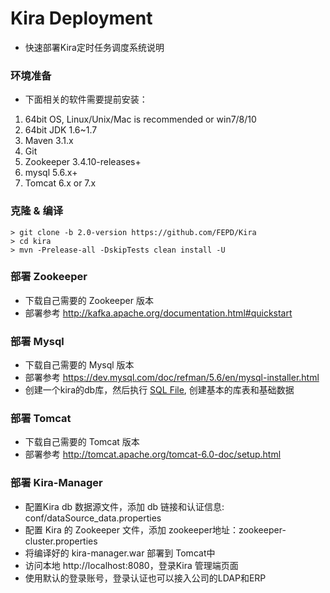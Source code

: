 # Kira Deployment

* 快速部署Kira定时任务调度系统说明

### 环境准备 

 * 下面相关的软件需要提前安装： 
 
  1. 64bit OS, Linux/Unix/Mac is recommended or win7/8/10
  2. 64bit JDK 1.6~1.7
  3. Maven 3.1.x
  4. Git
  5. Zookeeper 3.4.10-releases+ 
  6. mysql 5.6.x+
  7. Tomcat 6.x or 7.x

### 克隆 & 编译

    > git clone -b 2.0-version https://github.com/FEPD/Kira
    > cd kira
    > mvn -Prelease-all -DskipTests clean install -U

### 部署 Zookeeper

* 下载自己需要的 Zookeeper 版本
* 部署参考 http://kafka.apache.org/documentation.html#quickstart

### 部署 Mysql

* 下载自己需要的 Mysql 版本
* 部署参考 https://dev.mysql.com/doc/refman/5.6/en/mysql-installer.html
* 创建一个kira的db库，然后执行  [SQL File](../kira-manager/src/main/resources/db/kira.sql), 创建基本的库表和基础数据

### 部署 Tomcat

* 下载自己需要的 Tomcat 版本
* 部署参考 http://tomcat.apache.org/tomcat-6.0-doc/setup.html

### 部署 Kira-Manager

* 配置Kira db 数据源文件，添加 db 链接和认证信息: conf/dataSource_data.properties
* 配置 Kira 的 Zookeeper 文件，添加 zookeeper地址：zookeeper-cluster.properties
* 将编译好的 kira-manager.war 部署到 Tomcat中
* 访问本地 http://localhost:8080，登录Kira 管理端页面
* 使用默认的登录账号，登录认证也可以接入公司的LDAP和ERP

 






